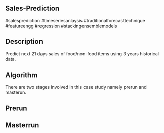 Sales-Prediction
---------------------
#salesprediction #timeseriesanlaysis #traditionalforecasttechnique #featureengg #regression #stackingensemblemodels 


Description
------------------
Predict next 21 days sales of food/non-food items using 3 years historical data.

Algorithm
------------------
There are two stages involved in this case study namely prerun and masterun.

Prerun
----------------









Masterrun
------------------
